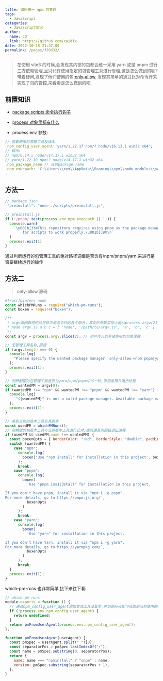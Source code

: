 ```yaml
---
title: 如何统一 npm 包管理
tags: 
  - JavaScript
categories: 
  - JavaScript笔记
author: 
  name: CD
  link: https://github.com/caidix
date: 2022-10-28 21:47:00
permalink: /pages/f70d32/
---
```



> 在使用 vite3 的时候,会发现其内部的包都会统一采用 yarn 或是 pnpm 进行三方依赖管理,且只允许使用指定的包管理工具进行管理,这是怎么做到的呢?带着疑问,发现了他们使用的包:[only-allow](https://github1s.com/pnpm/only-allow/blob/master/bin.js), 发现其简单的通过比对命令行来实现了包的管控,来看看是怎么做到的吧.

## 前置知识

- [package scripts 命令执行钩子](https://docs.npmjs.com/cli/v6/using-npm/scripts#pre--post-scripts)
- [process 对象里都有什么](http://javascript.ruanyifeng.com/nodejs/process.html)

- process.env 参数:

```js
// 查看使用的管理工具及版本
.npm_config_user_agent:'yarn/1.22.17 npm/? node/v16.13.1 win32 x64';
// 输出:
// npm/6.14.5 node/v14.17.1 win32 x64
// yarn/1.22.10 npm/? node/v14.17.1 win32 x64
.npm_package_name // 当前package.name
.npm_execpath: 'C:\\Users\\xxx\\AppData\\Roaming\\npm\\node_modules\\yarn\\bin\\yarn.js' // 绝对路径地址
.
```

## 方法一

```js
// package.json
 "preinstall": "node ./scripts/preinstall.js",

// preinstall.js
if (!/pnpm/.test(process.env.npm_execpath || '')) {
  console.warn(
    `\u001b[33mThis repository requires using pnpm as the package manager ` +
      ` for scripts to work properly.\u001b[39m\n`
  )
  process.exit(1)
}
```

通过判断运行的包管理工具的绝对路径词缀是否含有/npm/pnpm/yarn 来进行是否要继续运行的操作

## 方法二

> only-allow 源码

```js
#!/usr/bin/env node
const whichPMRuns = require("which-pm-runs");
const boxen = require("boxen");

/**
 * argv返回数组的成员依次是命令行的各个部分，真正的参数实际上是从process.argv[2]开始。
 * node argv.js a b c = [ 'node', '/path/to/argv.js', 'a', 'b', 'c' ]
 */
const argv = process.argv.slice(2); // 用户传入的希望使用的包管理器

// 无管理工具名称,报错
if (argv.length === 0) {
  console.log(
    "Please specify the wanted package manager: only-allow <npm|pnpm|yarn>"
  );
  process.exit(1);
}

// 判断期望的包管理工具是否为yarn/npm/pnpm中的一种,否则报错并退出进程
const wantedPM = argv[0];
if (wantedPM !== "npm" && wantedPM !== "pnpm" && wantedPM !== "yarn") {
  console.log(
    `"${wantedPM}" is not a valid package manager. Available package managers are: npm, pnpm, or yarn.`
  );
  process.exit(1);
}

// 拿到当前的版本工具及其版本
const usedPM = whichPMRuns();
// 用期望的包版本工具与当前版本工具进行比对,成则通否则报错退出进程
if (usedPM && usedPM.name !== wantedPM) {
  const boxenOpts = { borderColor: "red", borderStyle: "double", padding: 1 };
  switch (wantedPM) {
    case "npm":
      console.log(
        boxen('Use "npm install" for installation in this project', boxenOpts)
      );
      break;
    case "pnpm":
      console.log(
        boxen(
          `Use "pnpm ins123stall" for installation in this project.

If you don't have pnpm, install it via "npm i -g pnpm".
For more details, go to https://pnpm.js.org/`,
          boxenOpts
        )
      );
      break;
    case "yarn":
      console.log(
        boxen(
          `Use "yarn" for installation in this project.

If you don't have Yarn, install it via "npm i -g yarn".
For more details, go to https://yarnpkg.com/`,
          boxenOpts
        )
      );
      break;
  }
  process.exit(1);
}
```

which-pm-runs 也非常简单,接下来往下看:

```js
// which-pm-runs
module.exports = function () {
  // 通过npm_config_user_agent调取管理工具及版本,并切割开头即可获取到当前使用的版本工具名称
  if (!process.env.npm_config_user_agent) {
    return undefined;
  }
  return pmFromUserAgent(process.env.npm_config_user_agent);
};

function pmFromUserAgent(userAgent) {
  const pmSpec = userAgent.split(" ")[0];
  const separatorPos = pmSpec.lastIndexOf("/");
  const name = pmSpec.substring(0, separatorPos);
  return {
    name: name === "npminstall" ? "cnpm" : name,
    version: pmSpec.substring(separatorPos + 1),
  };
}
```
